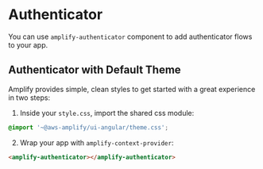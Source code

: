 # Authenticator

You can use `amplify-authenticator` component to add authenticator flows to your app.

## Authenticator with Default Theme

Amplify provides simple, clean styles to get started with a great experience in two steps:

1. Inside your `style.css`, import the shared css module:

```css
@import '~@aws-amplify/ui-angular/theme.css';
```

2. Wrap your app with `amplify-context-provider`:

```html
<amplify-authenticator></amplify-authenticator>
```
